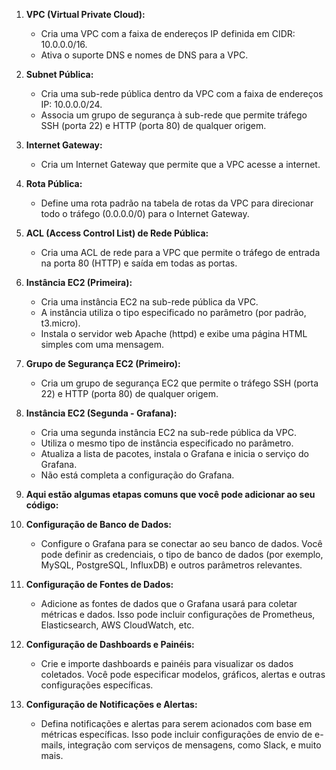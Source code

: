 1. **VPC (Virtual Private Cloud):**
   - Cria uma VPC com a faixa de endereços IP definida em CIDR: 10.0.0.0/16.
   - Ativa o suporte DNS e nomes de DNS para a VPC.

2. **Subnet Pública:**
   - Cria uma sub-rede pública dentro da VPC com a faixa de endereços IP: 10.0.0.0/24.
   - Associa um grupo de segurança à sub-rede que permite tráfego SSH (porta 22) e HTTP (porta 80) de qualquer origem.

3. **Internet Gateway:**
   - Cria um Internet Gateway que permite que a VPC acesse a internet.

4. **Rota Pública:**
   - Define uma rota padrão na tabela de rotas da VPC para direcionar todo o tráfego (0.0.0.0/0) para o Internet Gateway.

5. **ACL (Access Control List) de Rede Pública:**
   - Cria uma ACL de rede para a VPC que permite o tráfego de entrada na porta 80 (HTTP) e saída em todas as portas.

6. **Instância EC2 (Primeira):**
   - Cria uma instância EC2 na sub-rede pública da VPC.
   - A instância utiliza o tipo especificado no parâmetro (por padrão, t3.micro).
   - Instala o servidor web Apache (httpd) e exibe uma página HTML simples com uma mensagem.

7. **Grupo de Segurança EC2 (Primeiro):**
   - Cria um grupo de segurança EC2 que permite o tráfego SSH (porta 22) e HTTP (porta 80) de qualquer origem.

8. **Instância EC2 (Segunda - Grafana):**
   - Cria uma segunda instância EC2 na sub-rede pública da VPC.
   - Utiliza o mesmo tipo de instância especificado no parâmetro.
   - Atualiza a lista de pacotes, instala o Grafana e inicia o serviço do Grafana.
   - Não está completa a configuração do Grafana.

9. **Aqui estão algumas etapas comuns que você pode adicionar ao seu código:**

10. **Configuração de Banco de Dados:**
    - Configure o Grafana para se conectar ao seu banco de dados. Você pode definir as credenciais, o tipo de banco de dados (por exemplo, MySQL, PostgreSQL, InfluxDB) e outros parâmetros relevantes.

11. **Configuração de Fontes de Dados:**
    - Adicione as fontes de dados que o Grafana usará para coletar métricas e dados. Isso pode incluir configurações de Prometheus, Elasticsearch, AWS CloudWatch, etc.

12. **Configuração de Dashboards e Painéis:**
    - Crie e importe dashboards e painéis para visualizar os dados coletados. Você pode especificar modelos, gráficos, alertas e outras configurações específicas.

13. **Configuração de Notificações e Alertas:**
    - Defina notificações e alertas para serem acionados com base em métricas específicas. Isso pode incluir configurações de envio de e-mails, integração com serviços de mensagens, como Slack, e muito mais.



